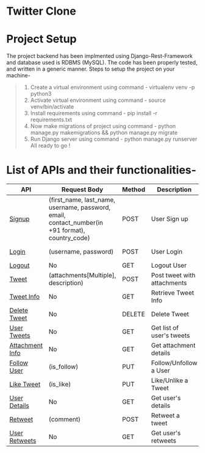 # Twitter Clone
# Project Setup
The project backend has been implmented using Django-Rest-Framework and database used is RDBMS (MySQL). The code has been properly tested, and written in a generic manner.
Steps to setup the project on your machine- 
> 1) Create a virtual environment using command - 
        virtualenv venv -p python3
> 2) Activate virtual environment using command - 
        source venv/bin/activate
> 2) Install requirements using command -
        pip install -r requirements.txt
> 3) Now make migrations of project using command - 
        python manage.py makemigrations && python manage.py migrate
> 4) Run Django server using command - 
        python manage.py runserver                   
All ready to go !

# List of APIs and their functionalities- 
API | Request Body | Method | Description | Response
|---|---|---|---|---|
| [Signup](/rest_auth/signup/) | (first_name, last_name, username, password, email, contact_number(in +91 format), country_code) | POST | User Sign up  | Authentication Token
| [Login](/rest_auth/login/) | (username, password) | POST | User Login | Authentication Token
| [Logout](/rest_auth/logout/) | No | GET | Logout User | No
| [Tweet](/tweets/tweet/) | (attachments[Multiple], description) | POST | Post tweet with attachments | Tweet
| [Tweet Info](/tweets/tweet/[Tweet_id]/) | No | GET | Retrieve Tweet Info | Tweet
| [Delete Tweet](/tweets/tweet/[Tweet_id]/) | No | DELETE | Delete Tweet | No
| [User Tweets](/tweets/tweet/user/[User_id]/) | No | GET | Get list of user's tweets | [Tweets]
| [Attachment Info](/tweets/attachment/[Attachment_id]/) | No | GET | Get attachment details | Attachment
| [Follow User](/tweets/follow/[User_id]/) | (is_follow) | PUT | Follow/Unfollow a User | No
| [Like Tweet](/tweets/tweet/like/[Tweet_id]/) | (is_like) | PUT | Like/Unlike a Tweet | No
| [User Details](/rest_auth/user/[User_id]/) | No | GET | Get user's details | User
| [Retweet](/tweets/tweet/retweet/[Tweet_id]/) | (comment) | POST | Retweet a tweet | No
| [User Retweets](/tweets/tweet/retweet/user/[User_id]/) | No | GET | Get user's retweets | [Retweets]
